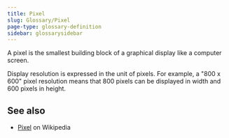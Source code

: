 ```yaml
---
title: Pixel
slug: Glossary/Pixel
page-type: glossary-definition
sidebar: glossarysidebar
---
```



A pixel is the smallest building block of a graphical display like a computer screen.

Display resolution is expressed in the unit of pixels. For example, a "800 x 600" pixel resolution means that 800 pixels can be displayed in width and 600 pixels in height.

## See also

- [Pixel](https://en.wikipedia.org/wiki/Pixel) on Wikipedia
